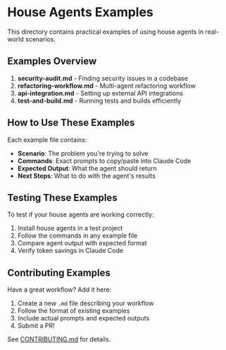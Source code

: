 # House Agents Examples

This directory contains practical examples of using house agents in real-world scenarios.

## Examples Overview

1. **security-audit.md** - Finding security issues in a codebase
2. **refactoring-workflow.md** - Multi-agent refactoring workflow
3. **api-integration.md** - Setting up external API integrations
4. **test-and-build.md** - Running tests and builds efficiently

## How to Use These Examples

Each example file contains:
- **Scenario**: The problem you're trying to solve
- **Commands**: Exact prompts to copy/paste into Claude Code
- **Expected Output**: What the agent should return
- **Next Steps**: What to do with the agent's results

## Testing These Examples

To test if your house agents are working correctly:

1. Install house agents in a test project
2. Follow the commands in any example file
3. Compare agent output with expected format
4. Verify token savings in Claude Code

## Contributing Examples

Have a great workflow? Add it here:
1. Create a new `.md` file describing your workflow
2. Follow the format of existing examples
3. Include actual prompts and expected outputs
4. Submit a PR!

See [CONTRIBUTING.md](../CONTRIBUTING.md) for details.
